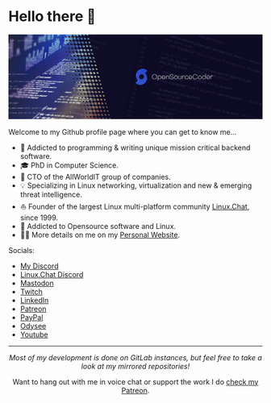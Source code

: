 # Hello there 👋

![](https://github.com/nkukard/nkukard/blob/main/banner.png)

Welcome to my Github profile page where you can get to know me...

* 🧐   Addicted to programming & writing unique mission critical backend software.
* 🎓   PhD in Computer Science.
* 💼   CTO of the AllWorldIT group of companies.
* 💡   Specializing in Linux networking, virtualization and new & emerging threat intelligence.
* ⛵   Founder of the largest Linux multi-platform community [Linux.Chat](Linux.Chat), since 1999.
* 🌱   Addicted to Opensource software and Linux.
* ✍🏻   More details on me on my [Personal Website](https://nkukard.opensource.expert/).

Socials:
* [My Discord](https://discord.gg/YufTUAY)
* [Linux.Chat Discord](https://discord.gg/eppWCrXNhH)
* [Mastodon](https://linux.social/@nkukard)
* [Twitch](https://twitch.tv/OpenSourceCoder)
* [LinkedIn](https://linked.in/nkukard)
* [Patreon](https://patreon.com/OpenSourceCoder)
* [PayPal](https://paypal.me/OpenSourceCoder)
* [Odysee](https://odysee.com/$/invite/@OpenSourceCoder:1)
* [Youtube](https://youtube.com/@OpenSourceCode)

<hr>

<p align="center">
    <i>Most of my development is done on GitLab instances, but feel free to take a look at my mirrored repositories!</i>
</p>

<p  align="center">
    Want to hang out with me in voice chat or support the work I do <a href="https://patreon.com/OpenSourceCoder">check my Patreon</a>.
</p>
